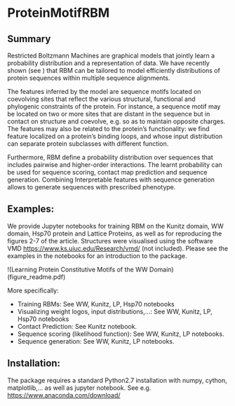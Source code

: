 # ProteinMotifRBM


## Summary

Restricted Boltzmann Machines are graphical models that jointly learn a probability distribution and a representation of data. We have recently shown (see ) that RBM can be tailored to model efficiently distributions of protein sequences within multiple sequence alignments. 

The features inferred by the model are sequence motifs located on coevolving sites that reflect the various structural, functional and phylogenic constraints of the protein. For instance, a sequence motif may be located on two or more sites that are distant in the sequence but in contact on structure and coevolve, e.g. so as to maintain opposite charges. The features may also be related to the protein’s functionality: we find feature localized on a protein’s binding loops, and whose input distribution can separate protein subclasses with different function.

Furthermore, RBM define a probability distribution over sequences that includes pairwise and higher-order interactions. The learnt probability can be used for sequence scoring, contact map prediction and sequence generation. Combining Interpretable features with sequence generation allows to generate sequences with prescribed phenotype.

## Examples:
We provide Jupyter notebooks for training RBM on the Kunitz domain, WW domain, Hsp70 protein and Lattice Proteins, as well as for reproducing the figures 2-7 of the article. Structures were visualised using the software VMD https://www.ks.uiuc.edu/Research/vmd/ (not included). Please see the examples in the notebooks for an introduction to the package.

!(Learning Protein Constitutive Motifs of the WW Domain)(figure_readme.pdf)



More specifically:
- Training RBMs: See WW, Kunitz, LP, Hsp70 notebooks
- Visualizing weight logos, input distributions,…: See WW, Kunitz, LP, Hsp70 notebooks
- Contact Prediction: See Kunitz notebook.
- Sequence scoring (likelihood function): See WW, Kunitz, LP notebooks.
- Sequence generation: See WW, Kunitz, LP notebooks.


## Installation:
The package requires a standard Python2.7 installation with numpy, cython, matplotlib,… as well as jupyter notebook. See e.g. https://www.anaconda.com/download/

